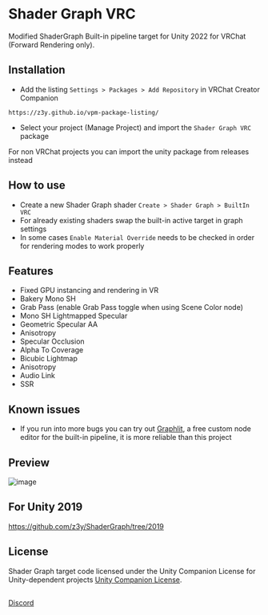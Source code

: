 # Shader Graph VRC

Modified ShaderGraph Built-in pipeline target for Unity 2022 for VRChat (Forward Rendering only).

## Installation

- Add the listing `Settings > Packages > Add Repository` in VRChat Creator Companion

```
https://z3y.github.io/vpm-package-listing/
```

- Select your project (Manage Project) and import the `Shader Graph VRC` package

For non VRChat projects you can import the unity package from releases instead

## How to use

- Create a new Shader Graph shader `Create > Shader Graph > BuiltIn VRC`
- For already existing shaders swap the built-in active target in graph settings
- In some cases `Enable Material Override` needs to be checked in order for rendering modes to work properly

## Features

- Fixed GPU instancing and rendering in VR
- Bakery Mono SH
- Grab Pass (enable Grab Pass toggle when using Scene Color node)
- Mono SH Lightmapped Specular
- Geometric Specular AA
- Anisotropy
- Specular Occlusion
- Alpha To Coverage
- Bicubic Lightmap
- Anisotropy
- Audio Link
- SSR

## Known issues

- If you run into more bugs you can try out [Graphlit](https://github.com/z3y/Graphlit), a free custom node editor for the built-in pipeline, it is more reliable than this project

## Preview

![image](https://github.com/z3y/ShaderGraph/assets/33181641/5dc732c9-5518-4661-985c-073d067f412d)

## For Unity 2019

https://github.com/z3y/ShaderGraph/tree/2019

## License

Shader Graph target code licensed under the Unity Companion License for Unity-dependent projects [Unity Companion License](http://www.unity3d.com/legal/licenses/Unity_Companion_License).

##

[Discord](https://discord.gg/bw46tKgRFT)
